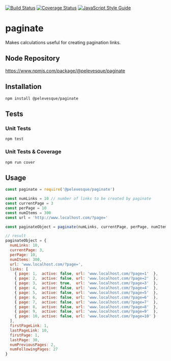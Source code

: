 [![Build Status](https://travis-ci.org/pelevesque/paginate.svg?branch=master)](https://travis-ci.org/pelevesque/paginate)
[![Coverage Status](https://coveralls.io/repos/github/pelevesque/paginate/badge.svg?branch=master)](https://coveralls.io/github/pelevesque/paginate?branch=master)
[![JavaScript Style Guide](https://img.shields.io/badge/code_style-standard-brightgreen.svg)](https://standardjs.com)

# paginate

Makes calculations useful for creating pagination links.

## Node Repository

https://www.npmjs.com/package/@pelevesque/paginate

## Installation

`npm install @pelevesque/paginate`

## Tests

### Unit Tests

`npm test`

### Unit Tests & Coverage

`npm run cover`

## Usage

```js
const paginate = require('@pelevesque/paginate')

const numLinks = 10 // number of links to be created by paginate
const currentPage = 3
const perPage = 10
const numItems = 300
const url = 'http://www.localhost.com/?page='

const paginateObject = paginate(numLinks, currentPage, perPage, numItems, url)

// result
paginateObject = {
  numLinks: 10,
  currentPage: 3,
  perPage: 10,
  numItems: 300,
  url: 'www.localhost.com/?page=',
  links: [
    { page: 1,  active: false, url: 'www.localhost.com/?page=1'  },
    { page: 2,  active: false, url: 'www.localhost.com/?page=2'  },
    { page: 3,  active: true,  url: 'www.localhost.com/?page=3'  },
    { page: 4,  active: false, url: 'www.localhost.com/?page=4'  },
    { page: 5,  active: false, url: 'www.localhost.com/?page=5'  },
    { page: 6,  active: false, url: 'www.localhost.com/?page=6'  },
    { page: 7,  active: false, url: 'www.localhost.com/?page=7'  },
    { page: 8,  active: false, url: 'www.localhost.com/?page=8'  },
    { page: 9,  active: false, url: 'www.localhost.com/?page=9'  },
    { page: 10, active: false, url: 'www.localhost.com/?page=10' }
  ],
  firstPageLink: 1,
  lastPageLink: 10,
  firstPage: 1,
  lastPage: 30,
  numPreviousPages: 2,
  numFollowingPages: 27
}
```
